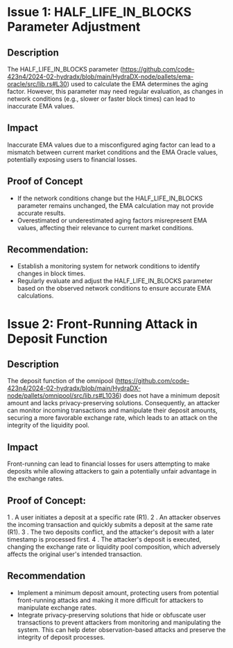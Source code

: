 


# Issue 1: HALF_LIFE_IN_BLOCKS Parameter Adjustment
## Description
 The HALF_LIFE_IN_BLOCKS parameter (https://github.com/code-423n4/2024-02-hydradx/blob/main/HydraDX-node/pallets/ema-oracle/src/lib.rs#L30) used to calculate the EMA determines the aging factor. However, this parameter may need regular evaluation, as changes in network conditions (e.g., slower or faster block times) can lead to inaccurate EMA values.

## Impact
 Inaccurate EMA values due to a misconfigured aging factor can lead to a mismatch between current market conditions and the EMA Oracle values, potentially exposing users to financial losses.

## Proof of Concept

- If the network conditions change but the HALF_LIFE_IN_BLOCKS parameter remains unchanged, the EMA calculation may not provide accurate results.
- Overestimated or underestimated aging factors misrepresent EMA values, affecting their relevance to current market conditions.


## Recommendation:

-  Establish a monitoring system for network conditions to identify changes in block times.
- Regularly evaluate and adjust the HALF_LIFE_IN_BLOCKS parameter based on the observed network conditions to ensure accurate EMA calculations.






# Issue 2: Front-Running Attack in Deposit Function
## Description
 The deposit function of the omnipool (https://github.com/code-423n4/2024-02-hydradx/blob/main/HydraDX-node/pallets/omnipool/src/lib.rs#L1036) does not have a minimum deposit amount and lacks privacy-preserving solutions. Consequently, an attacker can monitor incoming transactions and manipulate their deposit amounts, securing a more favorable exchange rate, which leads to an attack on the integrity of the liquidity pool.

## Impact
 Front-running can lead to financial losses for users attempting to make deposits while allowing attackers to gain a potentially unfair advantage in the exchange rates.

## Proof of Concept:

1 . A user initiates a deposit at a specific rate (R1).
2 . An attacker observes the incoming transaction and quickly submits a deposit at the same rate (R1).
3 . The two deposits conflict, and the attacker's deposit with a later timestamp is processed first.
4 . The attacker's deposit is executed, changing the exchange rate or liquidity pool composition, which adversely affects the original user's intended transaction.


## Recommendation

- Implement a minimum deposit amount, protecting users from potential front-running attacks and making it more difficult for attackers to manipulate exchange rates.
- Integrate privacy-preserving solutions that hide or obfuscate user transactions to prevent attackers from monitoring and manipulating the system. This can help deter observation-based attacks and preserve the integrity of deposit processes.